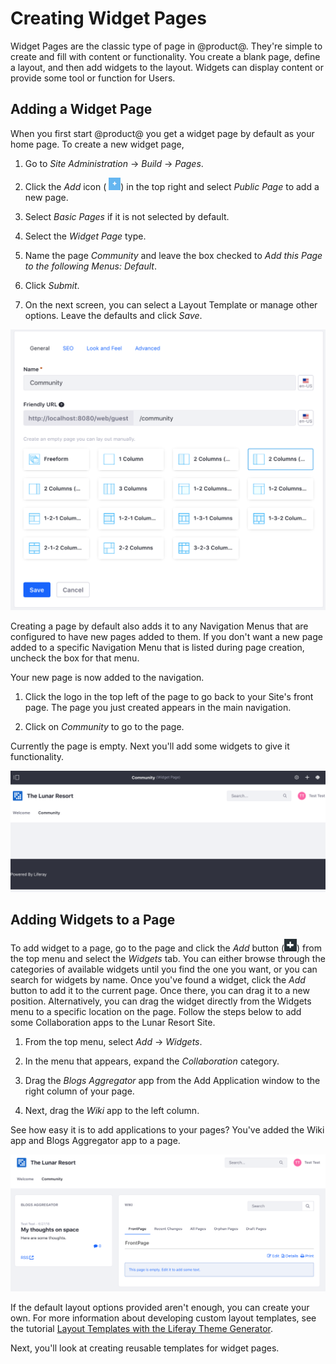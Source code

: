 # Creating Widget Pages [](id=creating-widget-pages)

Widget Pages are the classic type of page in @product@. They're simple to create
and fill with content or functionality. You create a blank page, define
a layout, and then add widgets to the layout. Widgets can display content or
provide some tool or function for Users.

## Adding a Widget Page [](id=adding-a-widget-page)

When you first start @product@ you get a widget page by default as your home
page. To create a new widget page,

1.  Go to *Site Administration* &rarr; *Build* &rarr; *Pages*.

2.  Click the *Add* icon (
    ![Add](../../../../../../images/icon-add.png)) in the top right and select 
    *Public Page* to add a new page.
 
3.  Select *Basic Pages* if it is not selected by default.

4.  Select the *Widget Page* type. 

5.  Name the page *Community* and leave the box checked to *Add this Page to the
    following Menus: Default*.
 
6.  Click *Submit*.
 
7.  On the next screen, you can select a Layout Template or manage other 
    options. Leave the defaults and click *Save*.

![Figure 1: Create a page called *Community* with two columns.](../../../../../../images/creating-community-page.png)

Creating a page by default also adds it to any Navigation Menus that are 
configured to have new pages added to them. If you don't want a new page added 
to a specific Navigation Menu that is listed during page creation, uncheck the 
box for that menu.

Your new page is now added to the navigation.

1.  Click the logo in the top left of the page to go back to your Site's front
    page. The page you just created appears in the main navigation.
 
2.  Click on *Community* to go to the page.

Currently the page is empty. Next you'll add some widgets to give it functionality.

![Figure 2: Your page has been added to the navigation automatically.](../../../../../../images/community-page-created.png)


## Adding Widgets to a Page [](id=adding-widgets-to-a-page)

To add widget to a page, go to the page and click the *Add* button 
(![Add](../../../../../../images/icon-control-menu-add.png)) 
from the top menu and select the *Widgets* tab. You can either browse
through the categories of available widgets until you find the one you want, or 
you can search for widgets by name. Once you've found a widget, click the 
*Add* button to add it to the current page. Once there, you can drag it to a 
new position. Alternatively, you can drag the widget directly from the Widgets 
menu to a specific location on the page. Follow the steps below to add some
Collaboration apps to the Lunar Resort Site.

1.  From the top menu, select *Add* &rarr; *Widgets*.

2.  In the menu that appears, expand the *Collaboration* category.

3.  Drag the *Blogs Aggregator* app from the Add Application window to the right
    column of your page.

4.  Next, drag the *Wiki* app to the left column.

See how easy it is to add applications to your pages? You've added the Wiki
app and Blogs Aggregator app to a page. 

![Figure 3: Your page layout options are virtually limitless with a slew of application and layout combinations.](../../../../../../images/app-layout-design.png)

If the default layout options provided aren't enough, you can create your own.
For more information about developing custom layout templates, see the tutorial
[Layout Templates with the Liferay Theme Generator](/develop/tutorials/-/knowledge_base/7-1/creating-layout-templates-with-the-themes-generator-0). 

Next, you'll look at creating reusable templates for widget pages.

